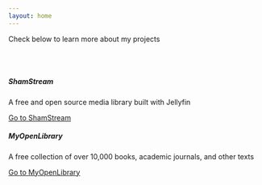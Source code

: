 ```yaml
---
layout: home
---
```


Check below to learn more about my projects

<body>
  <br>
  <br>

  <div class="row">
  <div class="col-sm-6">
    <div class="card">
      <div class="card-body">
        <h5 class="card-title">ShamStream</h5>
        <p class="card-text">A free and open source media library built with Jellyfin</p>
        <a href="https://streaming.matthewrwhalen.com">Go to ShamStream</a>
      </div>
    </div>
  </div>
  <div class="col-sm-6">
    <div class="card">
      <div class="card-body">
        <h5 class="card-title">MyOpenLibrary</h5>
        <p class="card-text">A free collection of over 10,000 books, academic journals, and other texts</p>
        <a href="#" class="btn btn-primary">Go to MyOpenLibrary</a>
      </div>
    </div>
  </div>
</div>
  
  <br>
  <br>
</body>